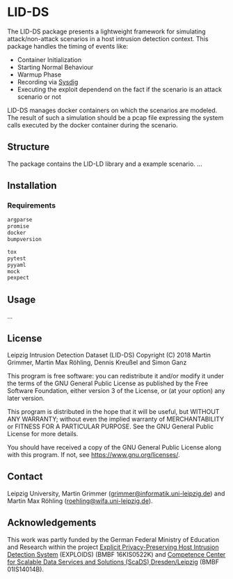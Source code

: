 # LID-DS
The LID-DS package presents a lightweight framework for simulating attack/non-attack scenarios in a host intrusion detection context. This package handles the timing of events like:
* Container Initialization
* Starting Normal Behaviour
* Warmup Phase
* Recording via [Sysdig](https://github.com/draios/sysdig)
* Executing the exploit dependend on the fact if the scenario is an attack scenario or not

LID-DS manages docker containers on which the scenarios are modeled. The result of such a simulation should be a pcap file expressing the system calls executed by the docker container during the scenario.

## Structure
The package contains the LID-LD library and a example scenario.
...

## Installation
### Requirements
```javascript
argparse
promise
docker
bumpversion

tox
pytest
pyyaml
mock
pexpect
```

## Usage
...

## License
Leipzig Intrusion Detection Dataset (LID-DS) 
Copyright (C) 2018 Martin Grimmer, Martin Max Röhling, Dennis Kreußel and Simon Ganz

This program is free software: you can redistribute it and/or modify
it under the terms of the GNU General Public License as published by
the Free Software Foundation, either version 3 of the License, or
(at your option) any later version.

This program is distributed in the hope that it will be useful,
but WITHOUT ANY WARRANTY; without even the implied warranty of
MERCHANTABILITY or FITNESS FOR A PARTICULAR PURPOSE. See the
GNU General Public License for more details.

You should have received a copy of the GNU General Public License
along with this program.  If not, see <https://www.gnu.org/licenses/>.

## Contact
Leipzig University, Martin Grimmer (grimmer@informatik.uni-leipzig.de) and Martin Max Röhling (roehling@wifa.uni-leipzig.de).

## Acknowledgements
This work was partly funded by the German Federal Ministry of Education and Research within the project [Explicit Privacy-Preserving Host Intrusion Detection System](http://www.exploids.de) (EXPLOIDS) (BMBF 16KIS0522K) and [Competence Center for Scalable Data Services and Solutions (ScaDS) Dresden/Leipzig](http://www.scads.de) (BMBF 01IS14014B).
